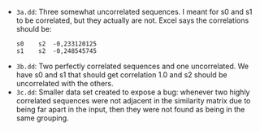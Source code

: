 * `3a.dd`: 	Three somewhat uncorrelated sequences. I meant for s0 and s1 to be correlated, but they actually are not. 
  Excel says the correlations should be:
  ```s0	s1	-0,159483023
  s0	s2	-0,233120125
  s1	s2	-0,248545745
  ```
* `3b.dd`: Two perfectly correlated sequences and one uncorrelated. We have s0 and s1 that should get correlation 1.0 
  and s2 should be uncorrelated with the others.
* `3c.dd`: Smaller data set created to expose a bug: whenever two highly correlated sequences were not adjacent in
  the similarity matrix due to being far apart in the input, then they were not found as being in the same grouping.